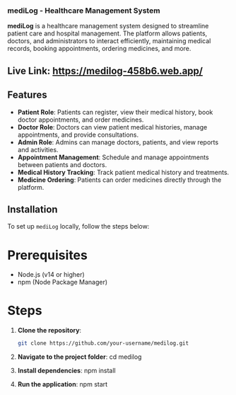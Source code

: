 ### mediLog - Healthcare Management System

**mediLog** is a healthcare management system designed to streamline patient care and hospital management. The platform allows patients, doctors, and administrators to interact efficiently, maintaining medical records, booking appointments, ordering medicines, and more.

## Live Link: https://medilog-458b6.web.app/

## Features

- **Patient Role**: Patients can register, view their medical history, book doctor appointments, and order medicines.
- **Doctor Role**: Doctors can view patient medical histories, manage appointments, and provide consultations.
- **Admin Role**: Admins can manage doctors, patients, and view reports and activities.
- **Appointment Management**: Schedule and manage appointments between patients and doctors.
- **Medical History Tracking**: Track patient medical history and treatments.
- **Medicine Ordering**: Patients can order medicines directly through the platform.

## Installation

To set up `mediLog` locally, follow the steps below:

# Prerequisites

- Node.js (v14 or higher)
- npm (Node Package Manager)

# Steps

1. **Clone the repository**:
   ```bash
   git clone https://github.com/your-username/medilog.git

2. **Navigate to the project folder**:
    cd medilog

3. **Install dependencies**:
    npm install

4. **Run the application**:
    npm start

